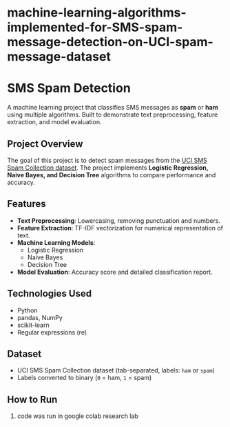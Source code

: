 # machine-learning-algorithms-implemented-for-SMS-spam-message-detection-on-UCI-spam-message-dataset

# SMS Spam Detection

A machine learning project that classifies SMS messages as **spam** or **ham** using multiple algorithms. Built to demonstrate text preprocessing, feature extraction, and model evaluation.

## Project Overview
The goal of this project is to detect spam messages from the [UCI SMS Spam Collection dataset](https://archive.ics.uci.edu/ml/datasets/SMS+Spam+Collection). The project implements **Logistic Regression, Naive Bayes, and Decision Tree** algorithms to compare performance and accuracy.

## Features
- **Text Preprocessing**: Lowercasing, removing punctuation and numbers.  
- **Feature Extraction**: TF-IDF vectorization for numerical representation of text.  
- **Machine Learning Models**:  
  - Logistic Regression  
  - Naive Bayes  
  - Decision Tree  
- **Model Evaluation**: Accuracy score and detailed classification report.  

## Technologies Used
- Python  
- pandas, NumPy  
- scikit-learn  
- Regular expressions (re)  

## Dataset
- UCI SMS Spam Collection dataset (tab-separated, labels: `ham` or `spam`)  
- Labels converted to binary (`0` = ham, `1` = spam)

## How to Run
1. code was run in google colab research lab 
